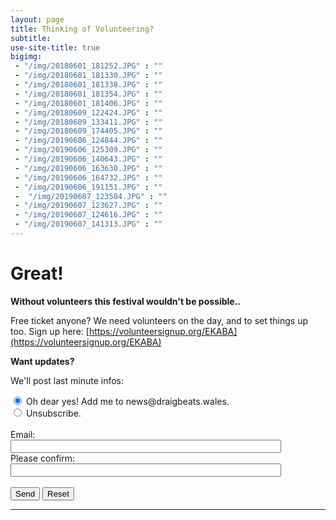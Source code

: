 ```yaml
---
layout: page
title: Thinking of Volunteering?
subtitle: 
use-site-title: true
bigimg:
 - "/img/20180601_181252.JPG" : ""
 - "/img/20180601_181330.JPG" : ""
 - "/img/20180601_181338.JPG" : ""
 - "/img/20180601_181354.JPG" : ""
 - "/img/20180601_181406.JPG" : ""
 - "/img/20180609_122424.JPG" : ""
 - "/img/20180609_133411.JPG" : ""
 - "/img/20180609_174405.JPG" : ""
 - "/img/20190606_124844.JPG" : ""
 - "/img/20190606_125309.JPG" : ""
 - "/img/20190606_140643.JPG" : ""
 - "/img/20190606_163630.JPG" : ""
 - "/img/20190606_164732.JPG" : ""
 - "/img/20190606_191151.JPG" : ""
 -  "/img/20190607_123504.JPG" : ""
 - "/img/20190607_123627.JPG" : ""
 - "/img/20190607_124616.JPG" : ""
 - "/img/20190607_141313.JPG" : ""
---
```



# Great!

**Without volunteers this festival wouldn't be possible..**

Free ticket anyone? We need volunteers on the day, and to set things up too.
Sign up here: [https://volunteersignup.org/EKABA](https://volunteersignup.org/EKABA)

**Want updates?**

We'll post last minute infos:

<form action="https://ml.kundenserver.de/cgi-bin/mailinglist.cgi" method="POST" target="_blank">
  <input checked name="subscribe_r" type="radio" value="subscribe">
  Oh dear yes! Add me to news@draigbeats.wales.
  <br />
  <input name="subscribe_r" type="radio" value="unsubscribe">
  Unsubscribe.
  <br />
  <br />
  Email:
  <br />
  <input maxlength="51" name="mailaccount_r" size="51" type="text">
  <br />
  Please confirm:
  <br />
  <input maxlength="51" name="mailaccount2_r" size="51" type="text">
  <br />
  <br />
  <input type="SUBMIT" value="Send">
  <input type="RESET" value="Reset">
  <hr />
  <input name="FBMLNAME" type="hidden" value="news@draigbeats.wales">
  <br />
  <input name="FBLANG" type="hidden" value="en">
  <br />
  <input name="FBURLERROR_L" type="hidden" value="https://ml.kundenserver.de/mailinglist/error.en.html">
  <br />
  <input name="FBURLSUBSCRIBE_L" type="hidden" value="https://ml.kundenserver.de/mailinglist/subscribe.en.html">
  <br />
  <input name="FBURLUNSUBSCRIBE_L" type="hidden" value="https://ml.kundenserver.de/mailinglist/unsubscribe.en.html">
  <br />
  <input name="FBURLINVALID_L" type="hidden" value="https://ml.kundenserver.de/mailinglist/invalid.en.html">
</form>
    
